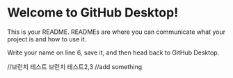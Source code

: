 ﻿# Welcome to GitHub Desktop!

This is your README. READMEs are where you can communicate what your project is and how to use it.

Write your name on line 6, save it, and then head back to GitHub Desktop.

//브런치 테스트
브런치 테스트2,3
//add something